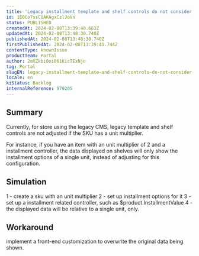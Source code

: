 ```yaml
---
title: 'Legacy installment template and shelf controls do not consider unit multipliers'
id: 1E0Co7ssCUAKAgxCzlJoVn
status: PUBLISHED
createdAt: 2024-02-08T13:39:40.663Z
updatedAt: 2024-02-08T13:48:30.740Z
publishedAt: 2024-02-08T13:48:30.740Z
firstPublishedAt: 2024-02-08T13:39:41.744Z
contentType: knownIssue
productTeam: Portal
author: 2mXZkbi0oi061KicTExNjo
tag: Portal
slugEN: legacy-installment-template-and-shelf-controls-do-not-consider-unit-multipliers
locale: en
kiStatus: Backlog
internalReference: 979205
---
```


## Summary


Currently, for store using the legacy CMS, legacy template and shelf controls are not adjusted if the SKU has a unit multiplier.

For instance, if you have an item with an unit multiplier of 2 and a installment controller, the data displayed on shelves will only show the installment options of a single unit, instead of adjusting for this configuration.


##

## Simulation


1 - create a sku with an unit multiplier
2 - set up installment options for it
3 - set up a installment related controller, such as $product.InstallmentValue
4 - the displayed data will be relative to a single unit, only.


##

## Workaround


implement a front-end customization to overwrite the original data being shown.





